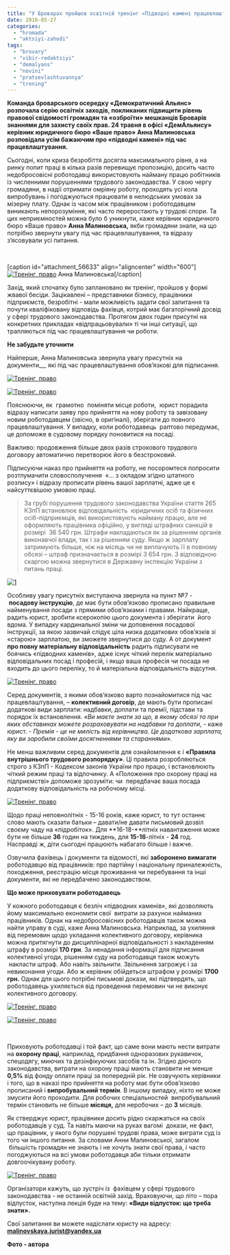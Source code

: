 ```yaml
---
title: "У Броварах пройшов освітній тренінг «Підводні камені працевлаштування»"
date: 2016-05-27
categories: 
  - "hromada"
  - "aktsiyi-zahodi"
tags: 
  - "brovary"
  - "vibir-redaktsiyi"
  - "demalyans"
  - "novini"
  - "pratsevlashtuvannya"
  - "trening"
---
```


**Команда броварського осередку «Демократичний Альянс» розпочала серію освітніх заходів, покликаних підвищити рівень правової свідомості громадян та «озброїти» мешканців Броварів знаннями для захисту своїх прав. 24 травня в офісі «ДемАльянсу» керівник юридичного бюро «Ваше право» **Анна Малиновська розповідала усім бажаючим про «підводні камені» під час працевлаштування.****

Сьогодні, коли криза безробіття досягла максимального рівня, а на ринку попит праці в кілька разів перевищує пропозицію, досить часто недобросовісні роботодавці використовують найману працю робітників із численними порушеннями трудового законодавства. У свою чергу громадяни, в надії отримати омріяну роботу, проходять усі кола випробувань і погоджуються працювати в нелюдських умовах за мізерну плату. Однак із часом між працівником і роботодавцем виникають непорозуміння, які часто переростають у трудові спори. Та цих неприємностей можна було б уникнути, каже керівник юридичного бюро «Ваше право» **Анна Малиновська,** якби громадяни знали, на що потрібно звернути увагу під час працевлаштування, та відразу з’ясовували усі питання.

 

\[caption id="attachment\_56633" align="aligncenter" width="600"\][![Тренінг, право](https://mpz.brovary.org/wp-content/uploads/2016/05/16-3.jpg)](https://mpz.brovary.org/wp-content/uploads/2016/05/16-3.jpg) Анна Малиновська\[/caption\]

Захід, який спочатку було заплановано як тренінг, пройшов у формі жвавої бесіди. Зацікавлені – представники бізнесу, працівники підприємств, безробітні - мали можливість задати свої запитання та почути кваліфіковану відповідь фахівця, котрий має багаторічний досвід у сфері трудового законодавства. Протягом двох годин присутні на конкретних прикладах «відпрацьовували» ті чи інші ситуації, що трапляються під час працевлаштування чи роботи.

**Не забудьте уточнити**

Найперше, Анна Малиновська звернула увагу присутніх на документи_,_ які під час працевлаштування обов’язкові для підписання.

[![Тренінг, право](https://mpz.brovary.org/wp-content/uploads/2016/05/17-3.jpg)](https://mpz.brovary.org/wp-content/uploads/2016/05/17-3.jpg)

[![Тренінг, право](https://mpz.brovary.org/wp-content/uploads/2016/05/10-4.jpg)](https://mpz.brovary.org/wp-content/uploads/2016/05/10-4.jpg)

Пояснюючи, як  грамотно  поміняти місце роботи,  юрист порадила відразу написати заяву про прийняття на нову роботу та завізовану новим роботодавцем (звісно, в оригіналі), зберігати до повного працевлаштування. У випадку, коли роботодавець  раптово передумає, це допоможе в судовому порядку поновитися на посаді.

Важливо: продовження більше двох разів строкового трудового договору автоматично перетворює його в безстроковий.

Підписуючи наказ про прийняття на роботу, не посоромтеся попросити розтлумачити словосполучення  «… з окладом згідно штатного розпису» і відразу прописати рівень вашої зарплатні, адже це є найсуттєвішою умовою праці.

> За грубі порушення трудового законодавства України стаття 265 КЗпП встановлює відповідальність  юридичних осіб та фізичних осіб-підприємців, які використовують найману працю, але не оформляють працівника офіційно, у вигляді штрафних санкцій в розмірі  36 540 грн. Штрафи накладаються як за рішенням органів виконавчої влади, так і за рішенням суду. Якщо ж зарплату затримують більше, ніж на місяць чи не виплачують її в повному обсязі – штраф призначається в розмірі 3 654 грн. З відповідною скаргою можна звернутися в Державну інспекцію України з питань праці.

[![1](https://mpz.brovary.org/wp-content/uploads/2016/05/1-7.jpg)](https://mpz.brovary.org/wp-content/uploads/2016/05/1-7.jpg)

Особливу увагу присутніх виступаюча звернула на пункт №7 - **посадову інструкцію**, де має бути обов’язково прописано правильне найменування посади з прямими обов’язками і правами. Найкраще, радить юрист, зробити ксерокопію цього документа і зберігати  його вдома. У випадку кардинальної зміни чи доповнення посадової інструкції, за якою зазвичай слідує ціла низка додаткових обов’язків зі «старою» зарплатою, ви зможете звернутися до суду. А от документ **про повну матеріальну відповідальність** радить підписувати не боячись «підводних каменів», адже існує чіткий перелік матеріально відповідальних посад і професій, і якщо ваша професія чи посада не входить до цього переліку, то й матеріальна відповідальність відсутня.

[![Тренінг, право](https://mpz.brovary.org/wp-content/uploads/2016/05/20-2.jpg)](https://mpz.brovary.org/wp-content/uploads/2016/05/20-2.jpg)

Серед документів, з якими обов’язково варто познайомитися під час працевлаштування, – **колективний договір**, де мають бути прописані додаткові види зарплати: надбавки, доплати та премії, підстави та порядок їх встановлення. _«Ви маєте знати за що, в якому обсязі та при яких обставинах можете розраховувати на надбавки та доплати_, - каже юрист. - _Премія - це не милість від керівництва_. _Це додаткова зарплата, яку ви заробили своїми досягненнями та стараннями»._

Не менш важливим серед документів для ознайомлення є і **«Правила внутрішнього трудового розпорядку»**. Ці правила розробляються строго з КЗпП - Кодексом законів України про працю, і встановлюють чіткий режим праці та відпочинку. А «Положення про охорону праці на підприємстві» допоможе зрозуміти: чи  передбачає ваша посада додаткову відповідальність на робочому місці.

[![Тренінг, право](https://mpz.brovary.org/wp-content/uploads/2016/05/13-3.jpg)](https://mpz.brovary.org/wp-content/uploads/2016/05/13-3.jpg)

Щодо праці неповнолітніх \- 15-16 років, каже юрист, то тут останнє слово мають сказати батьки – давати/не давати письмовий дозвіл своєму чаду на «підробіток». Для **16-18-**літніх навантаження може бути не більше **36** годин на тиждень, для **15-16**\-літніх - **24** год. Насправді ж, діти сьогодні працюють набагато більше і важче.

Озвучила фахівець і документи та відомості, які **заборонено вимагати** роботодавцю від працівників: про партійну і національну приналежність, походження, реєстрацію місця проживання чи перебування та інші документи, які не передбачено законодавством.

**Що може приховувати роботодавець**

У кожного роботодавця є безліч «підводних каменів», які дозволяють йому максимально економити свої  витрати за рахунок найманих працівників. Однак на недобросовісних роботодавців також можна найти управу в суді, каже Анна Малиновська. Наприклад, за ухиляння від перемовин щодо укладання колективного договору, керівника можна притягнути до дисциплінарної відповідальності з накладенням штрафу в розмірі **170 грн**. За ненадання інформації для підписання колективної угоди, рішенням суду на роботодавця також можуть  накласти штраф. Або навіть звільнити. Звільнення загрожує і за невиконання угоди. Або ж керівник обійдеться штрафом у розмірі **1700 грн.** Однак для цього потрібні письмові докази, які підтвердять, що роботодавець ухиляється від проведення перемовин чи не виконує колективного договору.

[![Тренінг, право](https://mpz.brovary.org/wp-content/uploads/2016/05/15-3.jpg)](https://mpz.brovary.org/wp-content/uploads/2016/05/15-3.jpg)

[![Тренінг, право](https://mpz.brovary.org/wp-content/uploads/2016/05/26-1.jpg)](https://mpz.brovary.org/wp-content/uploads/2016/05/26-1.jpg)

 

Приховують роботодавці і той факт, що саме вони мають нести витрати на **охорону праці**, наприклад, придбання одноразових рукавичок, спецодягу, миючих та дезінфікуючих засобів та ін. Згідно діючого законодавства, витрати на охорону праці мають становити не менше **0,5%** від фонду оплати праці за попередній рік. Не озвучують керівники і того, що в наказі про прийняття на роботу має бути обов’язково прописаний і **випробувальний термін**. В іншому випадку, ніхто не може змусити його проходити. Для робочих спеціальностей  випробувальний термін становить не більше **місяця,** для неробочих – до **3** місяців.

Як стверджує юрист, працівники досить рідко скаржаться на своїх роботодавців у суд. Та навіть маючи на руках вагомі  докази, не факт, що працівник, у якого були порушені трудові права, може виграти суд із того чи іншого питання. За словами Анни Малиновської, загалом  більшість громадян не знають і не хочуть знати свої права, і часто погоджуються на всі умови роботодавця аби тільки отримати довгоочікувану роботу.

[![Тренінг, право](https://mpz.brovary.org/wp-content/uploads/2016/05/28-1.jpg)](https://mpz.brovary.org/wp-content/uploads/2016/05/28-1.jpg)

Організатори кажуть, що зустріч із  фахівцем у сфері трудового законодавства - не останній освітній захід. Враховуючи, що літо – пора відпусток, наступна лекція буде на тему: **«Види відпусток: що треба знати».**

Свої запитання ви можете надіслати юристу на адресу: **malinovskaya.jurist@yandex.ua**

**Фото - автора**
